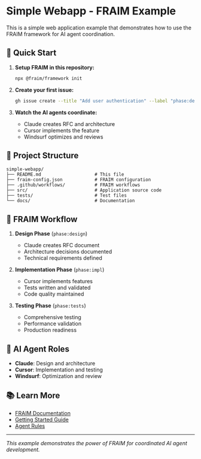 # Simple Webapp - FRAIM Example

This is a simple web application example that demonstrates how to use the FRAIM framework for AI agent coordination.

## 🚀 Quick Start

1. **Setup FRAIM in this repository:**
   ```bash
   npx @fraim/framework init
   ```

2. **Create your first issue:**
   ```bash
   gh issue create --title "Add user authentication" --label "phase:design,ai-agent:claude"
   ```

3. **Watch the AI agents coordinate:**
   - Claude creates RFC and architecture
   - Cursor implements the feature
   - Windsurf optimizes and reviews

## 📁 Project Structure

```
simple-webapp/
├── README.md                    # This file
├── fraim-config.json            # FRAIM configuration
├── .github/workflows/           # FRAIM workflows
├── src/                         # Application source code
├── tests/                       # Test files
└── docs/                        # Documentation
```

## 🧠 FRAIM Workflow

1. **Design Phase** (`phase:design`)
   - Claude creates RFC document
   - Architecture decisions documented
   - Technical requirements defined

2. **Implementation Phase** (`phase:impl`)
   - Cursor implements features
   - Tests written and validated
   - Code quality maintained

3. **Testing Phase** (`phase:tests`)
   - Comprehensive testing
   - Performance validation
   - Production readiness

## 🤖 AI Agent Roles

- **Claude**: Design and architecture
- **Cursor**: Implementation and testing
- **Windsurf**: Optimization and review

## 📚 Learn More

- [FRAIM Documentation](../../README.md)
- [Getting Started Guide](../../docs/guides/getting-started.md)
- [Agent Rules](../../agents/)

---

*This example demonstrates the power of FRAIM for coordinated AI agent development.*
